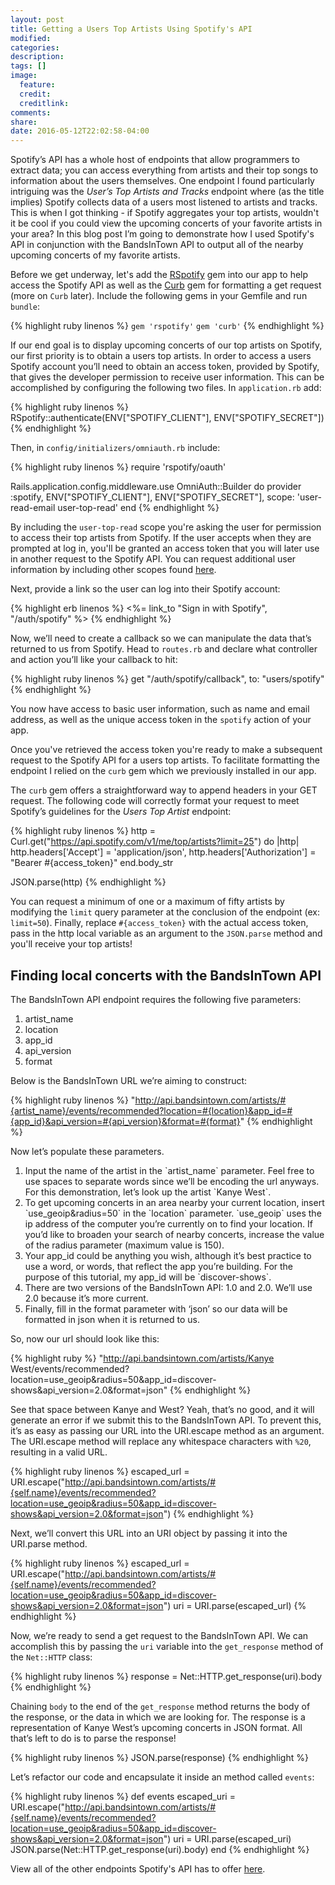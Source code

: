 ```yaml
---
layout: post
title: Getting a Users Top Artists Using Spotify's API
modified:
categories:
description:
tags: []
image:
  feature:
  credit:
  creditlink:
comments:
share:
date: 2016-05-12T22:02:58-04:00
---
```

Spotify’s API has a whole host of endpoints that allow programmers to extract data; you can access everything from artists and their top songs to information about the users themselves. One endpoint I found particularly intriguing was the <em>User’s Top Artists and Tracks</em> endpoint where (as the title implies) Spotify collects data of a users most listened to artists and tracks. This is when I got thinking - if Spotify aggregates your top artists, wouldn't it be cool if you could view the upcoming concerts of your favorite artists in your area? In this blog post I’m going to demonstrate how I used Spotify's API in conjunction with the BandsInTown API to output all of the nearby upcoming concerts of my favorite artists.

Before we get underway, let's add the <a href="https://github.com/guilhermesad/rspotify">RSpotify</a> gem into our app to help access the Spotify API as well as the <a href="https://github.com/taf2/curb">Curb</a> gem for formatting a get request (more on `Curb` later). Include the following gems in your Gemfile and run `bundle`:

{% highlight ruby linenos %}
`gem 'rspotify'`
`gem 'curb'`
{% endhighlight %}

If our end goal is to display upcoming concerts of our top artists on Spotify, our first priority is to obtain a users top artists. In order to access a users Spotify account you’ll need to obtain an access token, provided by Spotify, that gives the developer permission to receive user information. This can be accomplished by configuring the following two files. In `application.rb` add:

{% highlight ruby linenos %}
RSpotify::authenticate(ENV["SPOTIFY_CLIENT"], ENV["SPOTIFY_SECRET"])
{% endhighlight %}

Then, in `config/initializers/omniauth.rb` include:

{% highlight ruby linenos %}
require 'rspotify/oauth'

Rails.application.config.middleware.use OmniAuth::Builder do
  provider :spotify, ENV["SPOTIFY_CLIENT"], ENV["SPOTIFY_SECRET"],
  scope: 'user-read-email user-top-read'
end
{% endhighlight %}

By including the `user-top-read` scope you're asking the user for permission to access their top artists from Spotify. If the user accepts when they are prompted at log in, you'll be granted an access token that you will later use in another request to the Spotify API. You can request additional user information by including other scopes found <a href="https://developer.spotify.com/web-api/using-scopes/">here</a>.

Next, provide a link so the user can log into their Spotify account:

{% highlight erb linenos %}
<%= link_to "Sign in with Spotify", "/auth/spotify" %>
{% endhighlight %}

Now, we’ll need to create a callback so we can manipulate the data that’s returned to us from Spotify. Head to `routes.rb` and declare what controller and action you’ll like your callback to hit:

{% highlight ruby linenos %}
get "/auth/spotify/callback", to: "users/spotify"
{% endhighlight %}

You now have access to basic user information, such as name and email address, as well as the unique access token in the `spotify` action of your app.

Once you've retrieved the access token you're ready to make a subsequent request to the Spotify API for a users top artists. To facilitate formatting the endpoint I relied on the `curb` gem which we previously installed in our app.

The `curb` gem offers a straightforward way to append headers in your GET request. The following code will correctly format your request to meet Spotify’s guidelines for the <em>Users Top Artist</em> endpoint:

{% highlight ruby linenos %}
http = Curl.get("https://api.spotify.com/v1/me/top/artists?limit=25") do |http|
  http.headers['Accept'] = 'application/json',
  http.headers['Authorization'] = "Bearer #{access_token}"
end.body_str

JSON.parse(http)
{% endhighlight %}

You can request a minimum of one or a maximum of fifty artists by modifying the `limit` query parameter at the conclusion of the endpoint (ex: `limit=50`). Finally, replace `#{access_token}` with the actual access token, pass in the http local variable as an argument to the `JSON.parse` method and you'll receive your top artists!


<h2>Finding local concerts with the BandsInTown API</h2>

The BandsInTown API endpoint requires the following five parameters:

<ol>
  <li>artist_name</li>
  <li>location</li>
  <li>app_id</li>
  <li>api_version</li>
  <li>format</li>
</ol>

Below is the BandsInTown URL we’re aiming to construct:

{% highlight ruby linenos %}
"http://api.bandsintown.com/artists/#{artist_name}/events/recommended?location=#{location}&app_id=#{app_id}&api_version=#{api_version}&format=#{format}"
{% endhighlight %}

Now let’s populate these parameters.

<ol>
  <li>Input the name of the artist in the `artist_name` parameter. Feel free to use spaces to separate words since we’ll be encoding the url anyways. For this demonstration, let’s look up the artist `Kanye West`.</li>
  <li>To get upcoming concerts in an area nearby your current location, insert `use_geoip&radius=50` in the `location` parameter. `use_geoip` uses the ip address of the computer you’re currently on to find your location. If you’d like to broaden your search of nearby concerts, increase the value of the radius parameter (maximum value is 150).</li>
  <li>Your app_id could be anything you wish, although it’s best practice to use a word, or words, that reflect the app you’re building. For the purpose of this tutorial, my app_id will be `discover-shows`.</li>
  <li>There are two versions of the BandsInTown API: 1.0 and 2.0. We’ll use 2.0 because it’s more current.</li>
  <li>Finally, fill in the format parameter with ‘json’ so our data will be formatted in json when it is returned to us.</li>
</ol>

So, now our url should look like this:

{% highlight ruby %}
"http://api.bandsintown.com/artists/Kanye West/events/recommended?location=use_geoip&radius=50&app_id=discover-shows&api_version=2.0&format=json"
{% endhighlight %}

See that space between Kanye and West? Yeah, that’s no good, and it will generate an error if we submit this to the BandsInTown API. To prevent this, it’s as easy as passing our URL into the URI.escape method as an argument. The URI.escape method will replace any whitespace characters with `%20`, resulting in a valid URL.

{% highlight ruby linenos %}
escaped_url = URI.escape("http://api.bandsintown.com/artists/#{self.name}/events/recommended?location=use_geoip&radius=50&app_id=discover-shows&api_version=2.0&format=json")
{% endhighlight %}

Next, we’ll convert this URL into an URI object by passing it into the URI.parse method.

{% highlight ruby linenos %}
escaped_url = URI.escape("http://api.bandsintown.com/artists/#{self.name}/events/recommended?location=use_geoip&radius=50&app_id=discover-shows&api_version=2.0&format=json")
uri = URI.parse(escaped_url)
{% endhighlight %}

Now, we’re ready to send a get request to the BandsInTown API. We can accomplish this by passing the `uri` variable into the `get_response` method of the `Net::HTTP` class:  

{% highlight ruby linenos %}
response = Net::HTTP.get_response(uri).body
{% endhighlight %}

Chaining `body` to the end of the `get_response` method returns the body of the response, or the data in which we are looking for. The response is a representation of Kanye West’s upcoming concerts in JSON format. All that’s left to do is to parse the response!

{% highlight ruby linenos %}
JSON.parse(response)
{% endhighlight %}

Let’s refactor our code and encapsulate it inside an method called `events`:

{% highlight ruby linenos %}
  def events
    escaped_uri = URI.escape("http://api.bandsintown.com/artists/#{self.name}/events/recommended?location=use_geoip&radius=50&app_id=discover-shows&api_version=2.0&format=json")
    uri = URI.parse(escaped_uri)
    JSON.parse(Net::HTTP.get_response(uri).body)
  end
{% endhighlight %}


View all of the other endpoints Spotify's API has to offer <a href="https://developer.spotify.com/web-api/endpoint-reference/">here</a>.
